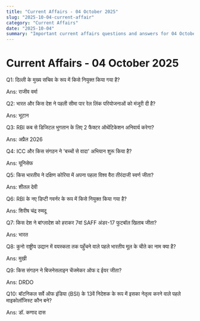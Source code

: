 ```yaml
---
title: "Current Affairs - 04 October 2025"
slug: "2025-10-04-current-affair"
category: "Current Affairs"
date: "2025-10-04"
summary: "Important current affairs questions and answers for 04 October 2025."
---
```


<div class="container mx-auto px-4 py-8">
  <h1 class="text-2xl font-bold mb-6"> Current Affairs - 04 October 2025 </h1>
  <div class="grid grid-cols-1 md:grid-cols-2 gap-6">
    <div class="bg-white dark:bg-gray-900 border rounded-lg p-4 shadow hover:shadow-lg transition">
      <p class="font-semibold mb-2">Q1: दिल्ली के मुख्य सचिव के रूप में किसे नियुक्त किया गया है?</p>
      <p class="text-gray-600 dark:text-gray-400">Ans: राजीव वर्मा</p>
    </div>
    <div class="bg-white dark:bg-gray-900 border rounded-lg p-4 shadow hover:shadow-lg transition">
      <p class="font-semibold mb-2">Q2: भारत और किस देश ने पहली सीमा पार रेल लिंक परियोजनाओं को मंजूरी दी है?</p>
      <p class="text-gray-600 dark:text-gray-400">Ans: भूटान</p>
    </div>
    <div class="bg-white dark:bg-gray-900 border rounded-lg p-4 shadow hover:shadow-lg transition">
      <p class="font-semibold mb-2">Q3: RBI कब से डिजिटल भुगतान के लिए 2 फैक्टर ऑथेंटिकेशन अनिवार्य करेगा?</p>
      <p class="text-gray-600 dark:text-gray-400">Ans: अप्रैल 2026</p>
    </div>
    <div class="bg-white dark:bg-gray-900 border rounded-lg p-4 shadow hover:shadow-lg transition">
      <p class="font-semibold mb-2">Q4: ICC और किस संगठन ने 'बच्चों से वादा' अभियान शुरू किया है?</p>
      <p class="text-gray-600 dark:text-gray-400">Ans: यूनिसेफ</p>
    </div>
    <div class="bg-white dark:bg-gray-900 border rounded-lg p-4 shadow hover:shadow-lg transition">
      <p class="font-semibold mb-2">Q5: किस भारतीय ने दक्षिण कोरिया में अपना पहला विश्व वैरा तीरंदाजी स्वर्ण जीता?</p>
      <p class="text-gray-600 dark:text-gray-400">Ans: शीतल देवी</p>
    </div>
    <div class="bg-white dark:bg-gray-900 border rounded-lg p-4 shadow hover:shadow-lg transition">
      <p class="font-semibold mb-2">Q6: RBI के नए डिप्टी गवर्नर के रूप में किसे नियुक्त किया गया है?</p>
      <p class="text-gray-600 dark:text-gray-400">Ans: शिरीष चंद्र रुमदू</p>
    </div>
    <div class="bg-white dark:bg-gray-900 border rounded-lg p-4 shadow hover:shadow-lg transition">
      <p class="font-semibold mb-2">Q7: किस देश ने बांग्लादेश को हराकर 7वां SAFF अंडर-17 फुटबॉल खिताब जीता?</p>
      <p class="text-gray-600 dark:text-gray-400">Ans: भारत</p>
    </div>
    <div class="bg-white dark:bg-gray-900 border rounded-lg p-4 shadow hover:shadow-lg transition">
      <p class="font-semibold mb-2">Q8: कुनो राष्ट्रीय उद्यान में वयस्कता तक पहुँचने वाले पहले भारतीय मूल के चीते का नाम क्या है?</p>
      <p class="text-gray-600 dark:text-gray-400">Ans: मुखी</p>
    </div>
    <div class="bg-white dark:bg-gray-900 border rounded-lg p-4 shadow hover:shadow-lg transition">
      <p class="font-semibold mb-2">Q9: किस संगठन ने बिजनेसलाइन चेंजमेकर ऑफ द ईयर जीता?</p>
      <p class="text-gray-600 dark:text-gray-400">Ans: DRDO</p>
    </div>
    <div class="bg-white dark:bg-gray-900 border rounded-lg p-4 shadow hover:shadow-lg transition">
      <p class="font-semibold mb-2">Q10: बॉटनिकल सर्वे ऑफ इंडिया (BSI) के 13वें निदेशक के रूप में इसका नेतृत्व करने वाले पहले माइकोलॉजिस्ट कौन बने?</p>
      <p class="text-gray-600 dark:text-gray-400">Ans: डॉ. कणाद दास</p>
    </div>
  </div>
</div>
